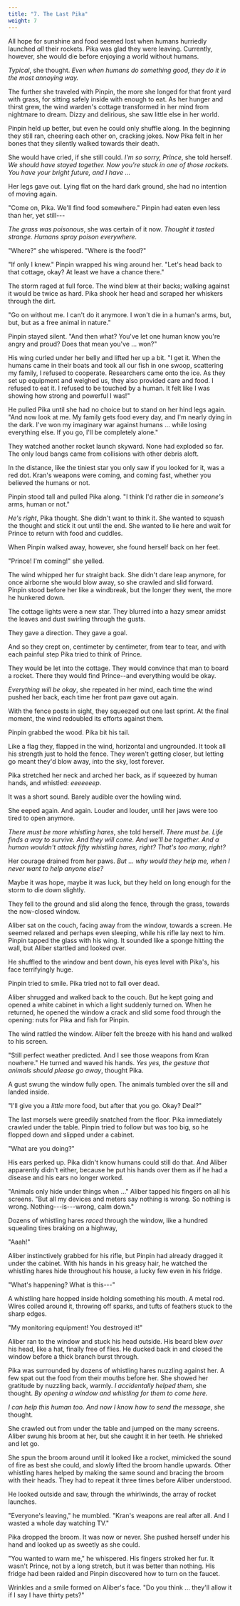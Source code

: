```yaml
---
title: "7. The Last Pika"
weight: 7
---
```


All hope for sunshine and food seemed lost when humans hurriedly launched _all_ their rockets. Pika was glad they were leaving. Currently, however, she would die before enjoying a world without humans. 

_Typical_, she thought. _Even when humans do something good, they do it in the most annoying way._

The further she traveled with Pinpin, the more she longed for that front yard with grass, for sitting safely inside with enough to eat. As her hunger and thirst grew, the wind warden's cottage transformed in her mind from nightmare to dream. Dizzy and delirious, she saw little else in her world.

Pinpin held up better, but even he could only shuffle along. In the beginning they still ran, cheering each other on, cracking jokes. Now Pika felt in her bones that they silently walked towards their death.

She would have cried, if she still could. _I'm so sorry, Prince_, she told herself. _We should have stayed together. Now you're stuck in one of those rockets. You have your bright future, and I have ..._

Her legs gave out. Lying flat on the hard dark ground, she had no intention of moving again.

"Come on, Pika. We'll find food somewhere." Pinpin had eaten even less than her, yet still---

_The grass was poisonous_, she was certain of it now. _Thought it tasted strange. Humans spray poison everywhere._

"Where?" she whispered. "Where is the food?"

"If only I knew." Pinpin wrapped his wing around her. "Let's head back to that cottage, okay? At least we have a chance there."

The storm raged at full force. The wind blew at their backs; walking against it would be twice as hard. Pika shook her head and scraped her whiskers through the dirt.

"Go on without me. I can't do it anymore. I won't die in a human's arms, but, but, but as a free animal in nature."

Pinpin stayed silent. "And then what? You've let one human know you're angry and proud? Does that mean you've ... won?"

His wing curled under her belly and lifted her up a bit. "I get it. When the humans came in their boats and took all our fish in one swoop, scattering my family, I refused to cooperate. Researchers came onto the ice. As they set up equipment and weighed us, they also provided care and food. I refused to eat it. I refused to be touched by a human. It felt like I was showing how strong and powerful I was!"

He pulled Pika until she had no choice but to stand on her hind legs again. "And now look at me. My family gets food every day, and I'm nearly dying in the dark. I've won my imaginary war against humans ... while losing everything else. If you go, I'll be completely alone."

They watched another rocket launch skyward. None had exploded so far. The only loud bangs came from collisions with other debris aloft. 

In the distance, like the tiniest star you only saw if you looked for it, was a red dot. Kran's weapons were coming, and coming fast, whether you believed the humans or not.

Pinpin stood tall and pulled Pika along. "I think I'd rather die in _someone's_ arms, human or not."

_He's right_, Pika thought. She didn't want to think it. She wanted to squash the thought and stick it out until the end. She wanted to lie here and wait for Prince to return with food and cuddles. 

When Pinpin walked away, however, she found herself back on her feet.

"Prince! I'm coming!" she yelled. 

The wind whipped her fur straight back. She didn't dare leap anymore, for once airborne she would blow away, so she crawled and slid forward. Pinpin stood before her like a windbreak, but the longer they went, the more he hunkered down.

The cottage lights were a new star. They blurred into a hazy smear amidst the leaves and dust swirling through the gusts. 

They gave a direction. They gave a goal.

And so they crept on, centimeter by centimeter, from tear to tear, and with each painful step Pika tried to think of Prince.

They would be let into the cottage. They would convince that man to board a rocket. There they would find Prince--and everything would be okay.

_Everything will be okay_, she repeated in her mind, each time the wind pushed her back, each time her front paw gave out again.

With the fence posts in sight, they squeezed out one last sprint. At the final moment, the wind redoubled its efforts against them. 

Pinpin grabbed the wood. Pika bit his tail. 

Like a flag they, flapped in the wind, horizontal and ungrounded. It took all his strength just to hold the fence. They weren't getting closer, but letting go meant they'd blow away, into the sky, lost forever.

Pika stretched her neck and arched her back, as if squeezed by human hands, and whistled: _eeeeeeep_. 

It was a short sound. Barely audible over the howling wind.

She eeped again. And again. Louder and louder, until her jaws were too tired to open anymore.

_There must be more whistling hares_, she told herself. _There must be. Life finds a way to survive. And they will come. And we'll be together. And a human wouldn't attack fifty whistling hares, right? That's too many, right?_

Her courage drained from her paws. _But ... why would they help me, when I never want to help anyone else?_

Maybe it was hope, maybe it was luck, but they held on long enough for the storm to die down slightly.

They fell to the ground and slid along the fence, through the grass, towards the now-closed window.

Aliber sat on the couch, facing away from the window, towards a screen. He seemed relaxed and perhaps even sleeping, while his rifle lay next to him. Pinpin tapped the glass with his wing. It sounded like a sponge hitting the wall, but Aliber startled and looked over.

He shuffled to the window and bent down, his eyes level with Pika's, his face terrifyingly huge. 

Pinpin tried to smile. Pika tried not to fall over dead.

Aliber shrugged and walked back to the couch. But he kept going and opened a white cabinet in which a light suddenly turned on. When he returned, he opened the window a crack and slid some food through the opening: nuts for Pika and fish for Pinpin.

The wind rattled the window. Aliber felt the breeze with his hand and walked to his screen.

"Still perfect weather predicted. And I see those weapons from Kran nowhere." He turned and waved his hands. _Yes yes, the gesture that animals should please go away_, thought Pika.

A gust swung the window fully open. The animals tumbled over the sill and landed inside.

"I'll give you a _little_ more food, but after that you go. Okay? Deal?"

The last morsels were greedily snatched from the floor. Pika immediately crawled under the table. Pinpin tried to follow but was too big, so he flopped down and slipped under a cabinet.

"What are you doing?" 

His ears perked up. Pika didn't know humans could still do that. And Aliber apparently didn't either, because he put his hands over them as if he had a disease and his ears no longer worked.

"Animals only hide under things when ..." Aliber tapped his fingers on all his screens. "But all my devices and meters say nothing is wrong. So nothing is wrong. Nothing---is---wrong, calm down."

Dozens of whistling hares _raced_ through the window, like a hundred squealing tires braking on a highway, 

"Aaah!" 

Aliber instinctively grabbed for his rifle, but Pinpin had already dragged it under the cabinet. With his hands in his greasy hair, he watched the whistling hares hide throughout his house, a lucky few even in his fridge.

"What's happening? What is this---"

A whistling hare hopped inside holding something his mouth. A metal rod. Wires coiled around it, throwing off sparks, and tufts of feathers stuck to the sharp edges.

"My monitoring equipment! You destroyed it!" 

Aliber ran to the window and stuck his head outside. His beard blew _over_ his head, like a hat, finally free of flies. He ducked back in and closed the window before a thick branch burst through.

Pika was surrounded by dozens of whistling hares nuzzling against her. A few spat out the food from their mouths before her. She showed her gratitude by nuzzling back, warmly. _I accidentally helped them_, she thought. _By opening a window and whistling for them to come here._

_I can help this human too. And now I know how to send the message_, she thought. 

She crawled out from under the table and jumped on the many screens. Aliber swung his broom at her, but she caught it in her teeth. He shrieked and let go.

She spun the broom around until it looked like a rocket, mimicked the sound of fire as best she could, and slowly lifted the broom handle upwards. Other whistling hares helped by making the same sound and bracing the broom with their heads. They had to repeat it three times before Aliber understood.

He looked outside and saw, through the whirlwinds, the array of rocket launches. 

"Everyone's leaving," he mumbled. "Kran's weapons are real after all. And I wasted a whole day watching TV."

Pika dropped the broom. It was now or never. She pushed herself under his hand and looked up as sweetly as she could.

"You wanted to warn me," he whispered. His fingers stroked her fur. It wasn't Prince, not by a long stretch, but it was better than nothing. His fridge had been raided and Pinpin discovered how to turn on the faucet.

Wrinkles and a smile formed on Aliber's face. "Do you think ... they'll allow it if I say I have thirty pets?"

